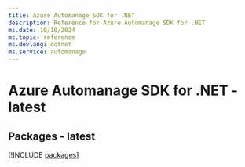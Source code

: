 ```yaml
---
title: Azure Automanage SDK for .NET
description: Reference for Azure Automanage SDK for .NET
ms.date: 10/10/2024
ms.topic: reference
ms.devlang: dotnet
ms.service: automanage
---
```

# Azure Automanage SDK for .NET - latest
## Packages - latest
[!INCLUDE [packages](automanage-index.md)]